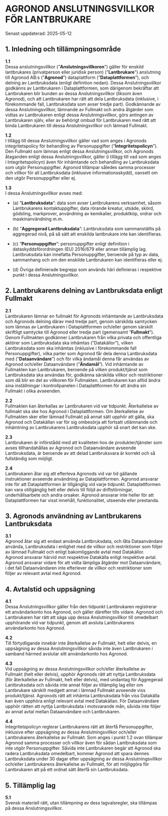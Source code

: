     
# AGRONOD ANSLUTNINGSVILLKOR FÖR LANTBRUKARE
Senast uppdaterad: 2025-05-12

## 1. Inledning och tillämpningsområde

__1.1__<br />
Dessa anslutningsvillkor (”**Anslutningsvillkoren**”) gäller för enskild lantbrukares (privatperson eller juridisk person) (”**Lantbrukare**”) anslutning till Agronod AB:s (”**Agronod**”) dataplattform (”**Dataplattformen**”), och delning av Lantbruksdata (enligt definition nedan). Dessa Anslutningsvillkor godkänns av Lantbrukaren i Dataplattformen, som därigenom bekräftar att Lantbrukaren blir bunden av dessa Anslutningsvillkor (liksom även Agronod), och att Lantbrukaren har rätt att dela Lantbruksdata (inklusive, i förekommande fall, Lantbruksdata som avser tredje part). Godkännande av dessa Anslutningsvillkor, lämnande av Fullmakt och andra åtgärder som vidtas av Lantbrukaren enligt dessa Anslutningsvillkor, görs antingen av Lantbrukaren själv, eller av behörigt ombud för Lantbrukaren med rätt att binda Lantbrukaren till dessa Anslutningsvillkor och lämnad Fullmakt. 

__1.2__<br />
I tillägg till dessa Anslutningsvillkor gäller vad som anges i Agronods integritetspolicy för behandling av Personuppgifter (”**Integritetspolicyn**”). Den Fullmakt som lämnas enligt dessa Anslutningsvillkor, och Agronods åtaganden enligt dessa Anslutningsvillkor, gäller (i tillägg till vad som anges i Integritetspolicyn) även för inhämtande och behandling av Lantbruksdata som utgör Personuppgifter. Agronod tillämpar således samma processer och villkor för all Lantbruksdata (inklusive informationsskydd), oavsett om den utgör Personuppgifter eller ej.  


__1.3__<br />
I dessa Anslutningsvillkor avses med:

-  (a) ”**Lantbruksdata**”: data som avser Lantbrukarens verksamhet, såsom Lantbrukarens kontaktuppgifter, data rörande kreatur, utsäde, skörd, gödsling, markprover, användning av kemikalier, produktköp, ordrar och maskinanvändning m.m.  


* (b) ”**Aggregerad Lantbruksdata**”: Lantbruksdata som sammanställts på aggregerad nivå, på så sätt att enskilda lantbrukare inte kan identifieras. 

* (c) ”**Personuppgifter**”: personuppgifter enligt definition i dataskyddsförordningen (EU) 2016/679 eller annan tillämplig lag. Lantbruksdata kan innefatta Personuppgifter, beroende på typ av data, sammanhang och om den enskilde Lantbrukaren kan identifieras eller ej.

* (d) Övriga definierade begrepp som används häri definieras i respektive punkt i dessa Anslutningsvillkor.

## 2. Lantbrukarens delning av Lantbruksdata enligt Fullmakt 

__2.1__<br />
Lantbrukaren lämnar en fullmakt för Agronods inhämtande av Lantbruksdata och Agronods delning därav med tredje part, genom särskilda samtycken som lämnas av Lantbrukaren i Dataplattformen och/eller genom särskilt skriftligt samtycke till Agronod eller tredje part (gemensamt ”**Fullmakt**”). Genom Fullmakten godkänner Lantbrukaren från vilka privata och offentliga aktörer som Lantbruksdata ska inhämtas (”Datakällor”), vilken Lantbruksdata som ska inhämtas (inklusive i förekommande fall Personuppgifter), vilka parter som Agronod får dela denna Lantbruksdata med (”**Dataanvändare**”) och för vilka ändamål denna får användas av Agronod och/eller Dataanvändare (”**Ändamål**”). Vid inhämtande av Fullmakten kan Lantbrukaren, beroende på vilken produkt/tjänst som Lantbruksdata ska användas för, godkänna särskilda villkor och restriktioner som då blir en del av villkoren för Fullmakten. Lantbrukaren kan alltid ändra sina inställningar i kontrollpanelen i Dataplattformen för att ändra sin Fullmakt i olika avseenden.

__2.2__<br />
Fullmakten kan återkallas av Lantbrukaren vid var tidpunkt. Återkallelse av fullmakt ska ske hos Agronod i Dataplattformen. Om återkallelse av Fullmakten sker eller lämnad Fullmakt på annat sätt upphör att gälla, ska Agronod och Datakällan var för sig ombesörja att fortsatt utlämnande och inhämtning av Lantbrukarens Lantbruksdata upphör så snart det kan ske. 

__2.3__<br />
Lantbrukaren är införstådd med att kvaliteten hos de produkter/tjänster som avses tillhandahållas av Agronod och Dataanvändare avseende Lantbruksdata, är beroende av att delad Lantbruksvara är korrekt och så fullständig som möjligt. 

__2.4__<br />
Lantbrukaren åtar sig att efterleva Agronods vid var tid gällande instruktioner avseende användning av Dataplattformen. Agronod ansvarar inte för att Dataplattformen är tillgänglig vid varje tidpunkt. Dataplattformen kan vara otillgänglig helt eller delvis till följd av driftstörningar, underhållsarbete och andra orsaker. Agronod ansvarar inte heller för att Dataplattformen har visst innehåll, funktionalitet, utseende eller prestanda. 


## 3. Agronods användning av Lantbrukarens Lantbruksdata 

__3.1__<br />
Agronod åtar sig att endast använda Lantbruksdata, och låta Dataanvändare använda, Lantbruksdata i enlighet med de villkor och restriktioner som följer av lämnad Fullmakt och enligt bakomliggande avtal med Datakällor. Agronod ansvarar härvid mot respektive Datakälla enligt respektive avtal. Agronod ansvarar vidare för att vidta lämpliga åtgärder mot Dataanvändare, i det fall Dataanvändaren inte efterlever de villkor och restriktioner som följer av relevant avtal med Agronod. 

## 4. Avtalstid och uppsägning

__4.1__<br />
Dessa Anslutningsvillkor gäller från den tidpunkt Lantbrukaren registrerar ett användarkonto hos Agronod, och gäller därefter tills vidare. Agronod och Lantbrukaren har rätt att säga upp dessa Anslutningsvillkor till omedelbart upphörande vid var tidpunkt, genom att avsluta Lantbrukarens användarkonto hos Agronod. 

__4.2__<br />
Till förtydligande innebär inte återkallelse av Fullmakt, helt eller delvis, en uppsägning av dessa Anslutningsvillkor såvida inte även Lantbrukaren i samband härmed avslutar sitt användarkonto hos Agronod.

__4.3__<br />
Vid uppsägning av dessa Anslutningsvillkor och/eller återkallelse av Fullmakt (helt eller delvis), upphör Agronods rätt att nyttja Lantbruksdata (för återkallelse av Fullmakt, helt eller delvis), med undantag för Aggregerad Lantbruksdata och såvida inte annat följer av tillämplig lag eller om Lantbrukare särskilt medgett annat i lämnad Fullmakt avseende viss produkt/tjänst. Agronods rätt att inhämta Lantbruksdata från viss Datakälla kan även upphöra enligt relevant avtal med Datakällan. För Dataanvändare upphör rätten att nyttja Lantbruksdata i motsvarande mån, såvida inte följer av annat avtal mellan Dataanvändare och Lantbrukaren. 

__4.4__<br />
Integritetspolicyn reglerar Lantbrukarens rätt att återfå Personuppgifter, inklusive efter uppsägning av dessa Anslutningsvillkor och/eller Lantbrukarens återkallelse av Fullmakt. Som anges i punkt 1.2 ovan tillämpar Agronod samma processer och villkor även för sådan Lantbruksdata som inte utgör Personuppgifter. Såvida inte Lantbrukaren begär att Agronod ska radera Lantbruksdata omedelbart, kommer Agronod att spara dennes Lantbruksdata under 30 dagar efter uppsägning av dessa Anslutningsvillkor och/eller Lantbrukarens återkallelse av Fullmakt, för att möjliggöra för Lantbrukaren att på ett ordnat sätt återfå sin Lantbruksdata.      

## 5. Tillämplig lag 

__5.1__<br />
Svensk materiell rätt, utan tillämpning av dess lagvalsregler, ska tillämpas på dessa Anslutningsvillkor. 
